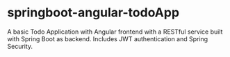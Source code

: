 # springboot-angular-todoApp
A basic Todo Application with Angular frontend with a RESTful service built with Spring Boot as backend. Includes JWT authentication and Spring Security.
